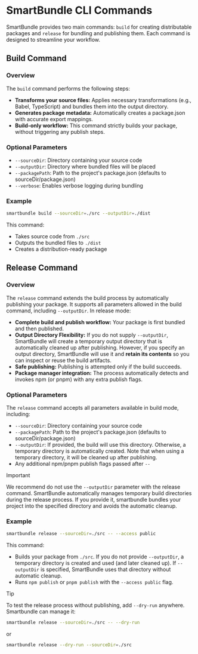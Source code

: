 # SmartBundle CLI Commands

SmartBundle provides two main commands: `build` for creating distributable packages and `release` for bundling and publishing them. Each command is designed to streamline your workflow.

## Build Command

### Overview
The `build` command performs the following steps:

- **Transforms your source files:** Applies necessary transformations (e.g., Babel, TypeScript) and bundles them into the output directory.
- **Generates package metadata:** Automatically creates a package.json with accurate export mappings.
- **Build-only workflow:** This command strictly builds your package, without triggering any publish steps.

### Optional Parameters
- `--sourceDir`: Directory containing your source code
- `--outputDir`: Directory where bundled files will be placed
- `--packagePath`: Path to the project's package.json (defaults to sourceDir/package.json)
- `--verbose`: Enables verbose logging during bundling

### Example

```bash
smartbundle build --sourceDir=./src --outputDir=./dist
```

This command:
- Takes source code from `./src`
- Outputs the bundled files to `./dist`
- Creates a distribution-ready package

## Release Command

### Overview
The `release` command extends the build process by automatically publishing your package. It supports all parameters allowed in the build command, including `--outputDir`. In release mode:

- **Complete build and publish workflow:** Your package is first bundled and then published.
- **Output Directory Flexibility:** If you do not supply `--outputDir`, SmartBundle will create a temporary output directory that is automatically cleaned up after publishing. However, if you specify an output directory, SmartBundle will use it and **retain its contents** so you can inspect or reuse the build artifacts.
- **Safe publishing:** Publishing is attempted only if the build succeeds.
- **Package manager integration:** The process automatically detects and invokes npm (or pnpm) with any extra publish flags.

### Optional Parameters

The `release` command accepts all parameters available in build mode, including:
- `--sourceDir`: Directory containing your source code
- `--packagePath`: Path to the project's package.json (defaults to sourceDir/package.json)
- `--outputDir`: If provided, the build will use this directory. Otherwise, a temporary directory is automatically created. Note that when using a temporary directory, it will be cleaned up after publishing.
- Any additional npm/pnpm publish flags passed after `--`

> [!IMPORTANT]
> We recommend do not use the `--outputDir` parameter with the release command. SmartBundle automatically manages temporary build directories during the release process.
> If you provide it, smartbundle bundles your project into the specified directory and avoids the automatic cleanup.

### Example

```bash
smartbundle release --sourceDir=./src -- --access public
```

This command:
- Builds your package from `./src`. If you do not provide `--outputDir`, a temporary directory is created and used (and later cleaned up). If `--outputDir` is specified, SmartBundle uses that directory without automatic cleanup.
- Runs `npm publish` or `pnpm publish` with the `--access public` flag.

> [!TIP]
> To test the release process without publishing, add `--dry-run` anywhere. Smartbundle can manage it:
> ```bash
> smartbundle release --sourceDir=./src -- --dry-run
> ```
> or
> ```bash
> smartbundle release --dry-run --sourceDir=./src
> ```
